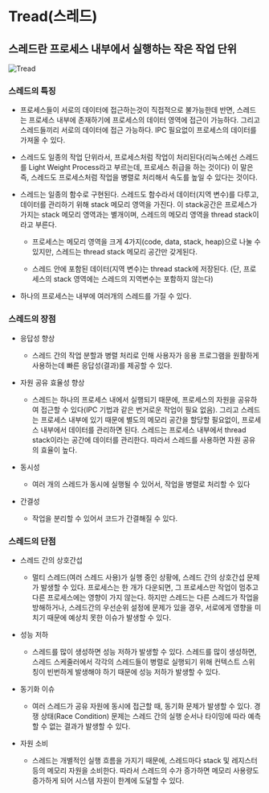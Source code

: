 # Tread(스레드)

## 스레드란 프로세스 내부에서 실행하는 작은 작업 단위

![Tread](https://velog.velcdn.com/images/lijunhyeong/post/172d920f-0d74-42e6-9507-5ae66e4d7f65/image.png)

### 스레드의 특징

- 프로세스들이 서로의 데이터에 접근하는것이 직접적으로 불가능한데 반면, 스레드는 프로세스 내부에 존재하기에 프로세스의 데이터 영역에 접근이 가능하다. 그리고 스레드들끼리 서로의 데이터에 접근 가능하다. IPC 필요없이 프로세스의 데이터를 가져올 수 있다.

- 스레드도 일종의 작업 단위라서, 프로세스처럼 작업이 처리된다(리눅스에선 스레드를 Light Weight Process라고 부르는데, 프로세스 취급을 하는 것이다) 이 말은 즉, 스레드도 프로세스처럼 작업을 병렬로 처리해서 속도를 높일 수 있다는 것이다.
- 스레드는 일종의 함수로 구현된다. 스레드도 함수라서 데이터(지역 변수)를 다루고, 데이터를 관리하기 위해 stack 메모리 영역을 가진다. 이 stack공간은 프로세스가 가지는 stack 메모리 영역과는 별개이며, 스레드의 메모리 영역을 thread stack이라고 부른다. 

    - 프로세스는 메모리 영역을 크게 4가지(code, data, stack, heap)으로 나눌 수 있지만, 스레드는 thread stack 메모리 공간만 갖게된다.

    - 스레드 안에 포함된 데이터(지역 변수)는 thread stack에 저장된다. (단, 프로세스의 stack 영역에는 스레드의 지역변수는 포함하지 않는다)

- 하나의 프로세스는 내부에 여러개의 스레드를 가질 수 있다. 

### 스레드의 장점
- 응답성 향상
    - 스레드 간의 작업 분할과 병렬 처리로 인해 사용자가 응용 프로그램을 원활하게 사용하는데 빠른 응답성(결과)를 제공할 수 있다.

- 자원 공유 효율성 향상
    - 스레드는 하나의 프로세스 내에서 실행되기 때문에, 프로세스의 자원을 공유하여 접근할 수 있다(IPC 기법과 같은 번거로운 작업이 필요 없음). 그리고 스레드는 프로세스 내부에 있기 때문에 별도의 메모리 공간을 할당할 필요없이, 프로세스 내부에서 데이터를 관리하면 된다. 스레드는 프로세스 내부에서 thread stack이라는 공간에 데이터를 관리한다. 따라서 스레드를 사용하면 자원 공유의 효율이 높다.
- 동시성
    - 여러 개의 스레드가 동시에 실행될 수 있어서, 작업을 병렬로 처리할 수 있다

- 간결성
    - 작업을 분리할 수 있어서 코드가 간결해질 수 있다.


### 스레드의 단점

- 스레드 간의 상호간섭

    - 멀티 스레드(여러 스레드 사용)가 실행 중인 상황에, 스레드 간의 상호간섭 문제가 발생할 수 있다. 프로세스는 한 개가 다운되면, 그 프로세스만 작업이 멈추고 다른 프로세스에는 영향이 가지 않는다. 하지만 스레드는 다른 스레드가 작업을 방해하거나, 스레드간의 우선순위 설정에 문제가 있을 경우, 서로에게 영향을 미치기 때문에 예상치 못한 이슈가 발생할 수 있다.

- 성능 저하
    - 스레드를 많이 생성하면 성능 저하가 발생할 수 있다. 스레드를 많이 생성하면, 스레드 스케줄러에서 각각의 스레드들이 병렬로 실행되기 위해 컨텍스트 스위칭이 빈번하게 발생해야 하기 때문에 성능 저하가 발생할 수 있다. 

 - 동기화 이슈
    - 여러 스레드가 공유 자원에 동시에 접근할 때, 동기화 문제가 발생할 수 있다. 경쟁 상태(Race Condition) 문제는 스레드 간의 실행 순서나 타이밍에 따라 예측할 수 없는 결과가 발생할 수 있다. 

- 자원 소비

    - 스레드는 개별적인 실행 흐름을 가지기 때문에, 스레드마다 stack 및 레지스터 등의 메모리 자원을 소비한다. 따라서 스레드의 수가 증가하면 메모리 사용량도 증가하게 되어 시스템 자원이 한계에 도달할 수 있다.